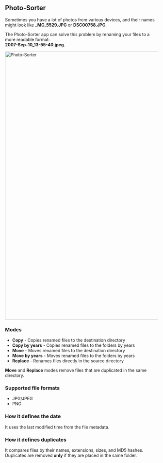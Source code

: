 ## Photo-Sorter
Sometimes you have a lot of photos from various devices, and their names might look like **_MG_5529.JPG** or **DSC00758.JPG**.

The Photo-Sorter app can solve this problem by renaming your files to a more readable format:  
**2007-Sep-10_13-55-40.jpeg**.

<img width="882" alt="Photo-Sorter" src="https://github.com/user-attachments/assets/17fb1072-c7a9-4788-9218-34cf2ac6e76b">

### Modes
- **Copy** - Copies renamed files to the destination directory
- **Copy by years** - Copies renamed files to the folders by years
- **Move** - Moves renamed files to the destination directory
- **Move by years** - Moves renamed files to the folders by years
- **Replace** - Renames files directly in the source directory

**Move** and **Replace** modes remove files that are duplicated in the same directory.

### Supported file formats
- JPG/JPEG
- PNG

### How it defines the date
It uses the last modified time from the file metadata.

### How it defines duplicates
It compares files by their names, extensions, sizes, and MD5 hashes.  
Duplicates are removed **only** if they are placed in the same folder.
